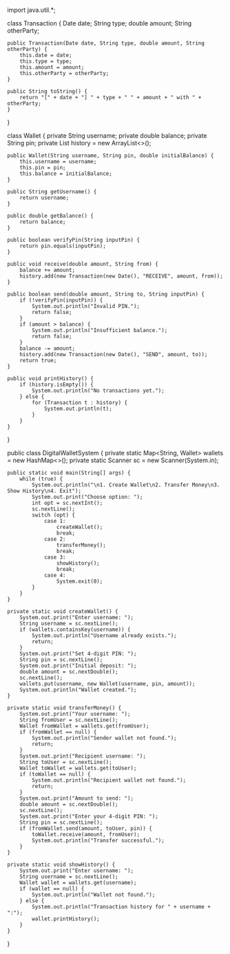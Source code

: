import java.util.*;

class Transaction {
    Date date;
    String type; 
    double amount;
    String otherParty;

    public Transaction(Date date, String type, double amount, String otherParty) {
        this.date = date;
        this.type = type;
        this.amount = amount;
        this.otherParty = otherParty;
    }

    public String toString() {
        return "[" + date + "] " + type + " " + amount + " with " + otherParty;
    }
}

class Wallet {
    private String username;
    private double balance;
    private String pin;
    private List<Transaction> history = new ArrayList<>();

    public Wallet(String username, String pin, double initialBalance) {
        this.username = username;
        this.pin = pin;
        this.balance = initialBalance;
    }

    public String getUsername() {
        return username;
    }

    public double getBalance() {
        return balance;
    }

    public boolean verifyPin(String inputPin) {
        return pin.equals(inputPin);
    }

    public void receive(double amount, String from) {
        balance += amount;
        history.add(new Transaction(new Date(), "RECEIVE", amount, from));
    }

    public boolean send(double amount, String to, String inputPin) {
        if (!verifyPin(inputPin)) {
            System.out.println("Invalid PIN.");
            return false;
        }
        if (amount > balance) {
            System.out.println("Insufficient balance.");
            return false;
        }
        balance -= amount;
        history.add(new Transaction(new Date(), "SEND", amount, to));
        return true;
    }

    public void printHistory() {
        if (history.isEmpty()) {
            System.out.println("No transactions yet.");
        } else {
            for (Transaction t : history) {
                System.out.println(t);
            }
        }
    }
}

public class DigitalWalletSystem {
    private static Map<String, Wallet> wallets = new HashMap<>();
    private static Scanner sc = new Scanner(System.in);

    public static void main(String[] args) {
        while (true) {
            System.out.println("\n1. Create Wallet\n2. Transfer Money\n3. Show History\n4. Exit");
            System.out.print("Choose option: ");
            int opt = sc.nextInt();
            sc.nextLine();
            switch (opt) {
                case 1:
                    createWallet();
                    break;
                case 2:
                    transferMoney();
                    break;
                case 3:
                    showHistory();
                    break;
                case 4:
                    System.exit(0);
            }
        }
    }

    private static void createWallet() {
        System.out.print("Enter username: ");
        String username = sc.nextLine();
        if (wallets.containsKey(username)) {
            System.out.println("Username already exists.");
            return;
        }
        System.out.print("Set 4-digit PIN: ");
        String pin = sc.nextLine();
        System.out.print("Initial deposit: ");
        double amount = sc.nextDouble();
        sc.nextLine();
        wallets.put(username, new Wallet(username, pin, amount));
        System.out.println("Wallet created.");
    }

    private static void transferMoney() {
        System.out.print("Your username: ");
        String fromUser = sc.nextLine();
        Wallet fromWallet = wallets.get(fromUser);
        if (fromWallet == null) {
            System.out.println("Sender wallet not found.");
            return;
        }
        System.out.print("Recipient username: ");
        String toUser = sc.nextLine();
        Wallet toWallet = wallets.get(toUser);
        if (toWallet == null) {
            System.out.println("Recipient wallet not found.");
            return;
        }
        System.out.print("Amount to send: ");
        double amount = sc.nextDouble();
        sc.nextLine();
        System.out.print("Enter your 4-digit PIN: ");
        String pin = sc.nextLine();
        if (fromWallet.send(amount, toUser, pin)) {
            toWallet.receive(amount, fromUser);
            System.out.println("Transfer successful.");
        }
    }

    private static void showHistory() {
        System.out.print("Enter username: ");
        String username = sc.nextLine();
        Wallet wallet = wallets.get(username);
        if (wallet == null) {
            System.out.println("Wallet not found.");
        } else {
            System.out.println("Transaction history for " + username + ":");
            wallet.printHistory();
        }
    }
}
